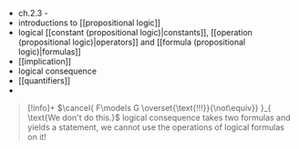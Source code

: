 - ch.2.3 - 
- introductions to [[propositional logic]]
- logical [[constant (propositional logic)|constants]], [[operation (propositional logic)|operators]] and [[formula (propositional logic)|formulas]]
- [[implication]]
- logical consequence
- [[quantifiers]]
- 


> [!info]+ $\cancel{ F\models G \overset{\text{!!!}}{\not\equiv}} }_{ \text{We don't do this.}$
> logical consequence takes two formulas and yields a statement, we cannot use the operations of logical formulas on it!







